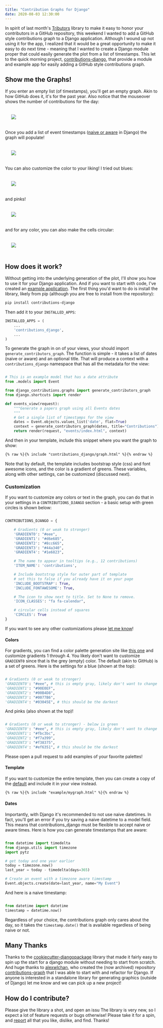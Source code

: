 ```yaml
---
title: "Contribution Graphs for Django"
date: 2020-08-03 12:30:00
---
```


In spirit of last month's <a href="https://con.github.io/tributors" target="_blank">Tributors</a> library
to make it easy to honor your contributors in a GitHub repository, this weekend I wanted to
add a GitHub style contributions graph to a Django application. Although I wound up not using
it for the app, I realized that it would be a great opportunity to make it easy to do next time -
meaning that I wanted to create a Django module proper that could easily generate the plot
from a list of timestamps. This let to the quick morning project,
<a href="https://github.com/vsoch/contributions-django" target="_blank">contributions-django</a>,
that provide a module and example app for easily adding a GitHub style contributions graph.

## Show me the Graphs!

If you enter an empty list (of timestamps), you'll get an empty graph. Akin to how GitHub
does it, it's for the past year. Also notice that the mouseover shows the number of contributions
for the day:

<div style="padding:20px">
   <img src="https://raw.githubusercontent.com/vsoch/contributions-django/master/img/empty_events.png">
</div>

Once you add a list of event timestamps (<a href="https://docs.djangoproject.com/en/3.0/topics/i18n/timezones/" target="_blank">naive or aware</a> in Django) the graph will populate!

<div style="padding:20px">
   <img src="https://raw.githubusercontent.com/vsoch/contributions-django/master/img/events.png">
</div>

You can also customize the color to your liking! I tried out blues:

<div style="padding:20px">
   <img src="https://raw.githubusercontent.com/vsoch/contributions-django/master/img/events_blue.png">
</div>

and pinks!

<div style="padding:20px">
   <img src="https://raw.githubusercontent.com/vsoch/contributions-django/master/img/events_pink.png">
</div>

and for any color, you can also make the cells circular:

<div style="padding:20px">
   <img src="https://raw.githubusercontent.com/vsoch/contributions-django/master/img/events_circles.png">
</div>


## How does it work?

Without getting into the underlying generation of the plot, I'll show you how to use it for
your Django application. And if you want to start with code, I've created an <a href="https://github.com/vsoch/contributions-django#example-application" target="_blank">example application</a>. The first thing you'd want to do
is install the library, likely from pip (although you are free to install from the repository):

```bash
pip install contributions-django
```

Then add it to your `INSTALLED_APPS`:

```python
INSTALLED_APPS = (
    ...
    'contributions_django',
    ...
)
```

To generate the graph in on of your views, your should import `generate_contributors_graph`. The function is simple - it 
takes a list of dates (naive or aware) and an optional title. That will produce a context with a `contributions_django`
namespace that has all the metadata for the view: 

```python

# This is an example model that has a date attribute
from .models import Event

from django_contributions.graphs import generate_contributors_graph
from django.shortcuts import render

def events_view(request):
    """Generate a papers graph using all Events dates
    """
    # Get a single list of timestamps for the view
    dates = Event.objects.values_list('date', flat=True)
    context = generate_contributors_graph(dates, title="Contributions")
    return render(request, "events/index.html", context)

```

And then in your template, include this snippet where you want the graph to show:

```html
{% raw %}{% include "contributions_django/graph.html" %}{% endraw %}
```

Note that by default, the template includes bootstrap style (css) and font awesome icons,
and the color is a gradient of greens. These variables, along with other settings,
can be customized (discussed next).

### Customization

If you want to customize any colors or text in the graph, you can do that in your
settings in a `CONTRIBUTIONS_DJANGO` section - a basic setup with green circles
is shown below:

```python

CONTRIBUTIONS_DJANGO = {

    # Gradients (0 or weak to stronger)
    'GRADIENT0': "#eee",
    'GRADIENT1': "#d6e685",
    'GRADIENT2': "#8cc665",
    'GRADIENT3': "#44a340",
    'GRADIENT4': "#1e6823",

    # The name to appear in tooltips (e.g., 12 contributions)
    'ITEM_NAME': 'contributions',

    # Include bootstrap style for outer part of template
    # set this to false if you already have it on your page
    'INCLUDE_BOOTSTRAP': True,
    'INCLUDE_FONTAWESOME': True,

    # The icon to show next to title. Set to None to remove.
    'ICON_CLASSES': "fa fa-calendar",

    # circular cells instead of squares
    'CIRCLES': True
}

```

If you want to see any other customizations please <a target="_blank" href="https://github.com/vsoch/contributions-django/issues">let me know</a>!

#### Colors

For gradients, you can find a color palette generation site like <a href="https://coolors.co/palettes/trending" target="_blank">this one</a>
and customize gradients 1 through 4. You likely don't want to customize `GRADIENT0` since
that is the grey (empty) color. The default (akin to GitHub) is a set of greens.
Here is the settings for a blue (shown at the top):

```python

# Gradients (0 or weak to stronger)
'GRADIENT0': "#eee", # this is empty gray, likely don't want to change this
'GRADIENT1': "#90E0EF",
'GRADIENT2': "#00B4D8",
'GRADIENT3': "#0077B6",
'GRADIENT4': "#03045E", # this should be the darkest

```

And pinks (also shown at the top)!

```python

# Gradients (0 or weak to stronger) - below is green
'GRADIENT0': "#eee", # this is empty gray, likely don't want to change this
'GRADIENT1': "#fbc3bc",
'GRADIENT2': "#f7a399",
'GRADIENT3': "#f38375",
'GRADIENT4': "#ef6351", # this should be the darkest

```

Please open a pull request to add examples of your favorite palettes!

#### Template

If you want to customize the entire template, then you can create a copy of
the <a href="https://github.com/vsoch/contributions-django/blob/master/contributions_django/templates/contributions_django/graph.html" target="_blank">default</a> and include it in your view instead.

```html
{% raw %}{% include "example/mygraph.html" %}{% endraw %}
```

#### Dates

Importantly, with Django it's recommended to not use naive datetimes. In fact,
you'll get an error if you try saving a naive datetime to a model field. This means
that contributions_django must be flexible to accept naive or aware times. 
Here is how you can generate timestamps that are aware:

```python

from datetime import timedelta
from django.utils import timezone
import pytz

# get today and one year earlier
today = timezone.now()
last_year = today - timedelta(days=365)

# Create an event with a timezone aware timestamp
Event.objects.create(date=last_year, name="My Event")

```

And here is a naive timestamp:

```python

from datetime import datetime
timestamp = datetime.now()

```

Regardless of your choice, the contributions graph only cares about the day,
so it takes the `timestamp.date()` that is available regardless of being naive
or not.


## Many Thanks 

Thanks to the <a href="https://github.com/pydanny/cookiecutter-djangopackage" target="_blank">cookiecutter-djangopackage</a> library
that made it fairly easy to spin up the start for a django module without needing to start from scratch.
And huge thanks to <a href="https://github.com/alexwlchan" target="_blank">alexwlchan</a>, who created the (now archived) repository 
<a href="https://github.com/alexwlchan/contributions-graph" target="_blank">contributions-graph</a> that I was able to start with and refactor for Django. If anyone is interested in a standalone library for generating graphics (outside of Django) let me know and
we can pick up a new project!

## How do I contribute?

Please give the library a shot, and open an issu
The library is very new, so I expect a lot of feature requests or bugs otherwise!
Please take it for a spin, and <a href="https://github.com/vsoch/contributions-django/issues" target="_blank">report</a> all that you like, dislike, and find.
Thanks!

